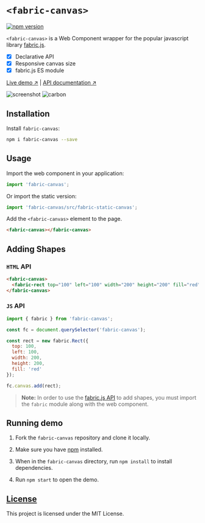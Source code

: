 # `<fabric-canvas>`

[![npm version](https://badgen.net/npm/v/fabric-canvas?color=00B4F0)](https://www.npmjs.com/package/fabric-canvas)

<!--
[![Published on Vaadin Directory](https://img.shields.io/badge/Vaadin%20Directory-published-00b4f0.svg)](https://vaadin.com/directory/component/fabric-canvas)
-->

`<fabric-canvas>` is a Web Component wrapper for the popular javascript library [fabric.js](https://github.com/fabricjs/fabric.js).

- [x] Declarative API
- [x] Responsive canvas size
- [x] fabric.js ES module

[Live demo ↗](https://fabric-canvas.netlify.com)
|
[API documentation ↗](https://fabric-canvas.netlify.com/api/#/elements/FabricCanvas)

![screenshot](https://user-images.githubusercontent.com/3392815/66313780-9bdf4400-e91b-11e9-96c8-096cd17d6b7a.png)
![carbon](https://user-images.githubusercontent.com/3392815/66313774-98e45380-e91b-11e9-9659-605f432179fc.png)

## Installation

Install `fabric-canvas`:

```sh
npm i fabric-canvas --save
```

## Usage

Import the web component in your application:

```js
import 'fabric-canvas';
```

Or import the static version:

```js
import 'fabric-canvas/src/fabric-static-canvas';
```

Add the `<fabric-canvas>` element to the page.

```html
<fabric-canvas></fabric-canvas>
```

## Adding Shapes

### `HTML` API

```html
<fabric-canvas>
  <fabric-rect top="100" left="100" width="200" height="200" fill="red"></fabric-rect>
</fabric-canvas>
```

### `JS` API

```js
import { fabric } from 'fabric-canvas';

const fc = document.querySelector('fabric-canvas');

const rect = new fabric.Rect({
  top: 100,
  left: 100,
  width: 200,
  height: 200,
  fill: 'red'
});

fc.canvas.add(rect);
```

> **Note:** In order to use the [fabric.js API](http://fabricjs.com/docs/fabric.Canvas.html#add) to add shapes, you must import the `fabric` module along with the web component.

## Running demo

1. Fork the `fabric-canvas` repository and clone it locally.

1. Make sure you have [npm](https://www.npmjs.com/) installed.

1. When in the `fabric-canvas` directory, run `npm install` to install dependencies.

1. Run `npm start` to open the demo.

## [License](LICENSE)

This project is licensed under the MIT License.
